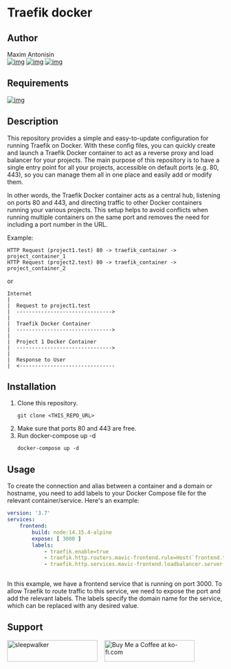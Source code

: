 # Traefik docker

## Author
 Maxim Antonisin <br>
[![img](https://img.shields.io/badge/email-maxim.antonisin%40gmail.com-blue?style=for-the-badge&logo=gmail)](mailto:maxim.antonisin@gmail.com)
[![img](https://img.shields.io/badge/linkedin-Maxim%20Antonisin-blue?style=for-the-badge&logo=linkedin)](https://www.linkedin.com/in/mantonishin/)
[![img](https://img.shields.io/badge/github-antonisin-blue?style=for-the-badge&logo=github)](https://github.com/antonisin)

## Requirements
[![img](https://img.shields.io/badge/docker-required-orange?style=for-the-badge&logo=docker)](https://getcomposer.org/download/)

## Description
This repository provides a simple and easy-to-update configuration for running Traefik on Docker. With these config 
files, you can quickly create and launch a Traefik Docker container to act as a reverse proxy and load balancer for your 
projects. The main purpose of this repository is to have a single entry point for all your projects, accessible on 
default ports (e.g. 80, 443), so you can manage them all in one place and easily add or modify them.

In other words, the Traefik Docker container acts as a central hub, listening on ports 80 and 443, and directing traffic
to other Docker containers running your various projects. This setup helps to avoid conflicts when running multiple 
containers on the same port and removes the need for including a port number in the URL.

Example: 
```
HTTP Request (project1.test) 80 -> traefik_container -> project_container_1 
HTTP Request (project2.test) 80 -> traefik_container -> project_container_2
```
or
```
Internet
|
|  Request to project1.test
|  ------------------------------->
|
|  Traefik Docker Container
|  ------------------------------->
|
|  Project 1 Docker Container
|  ------------------------------->
|
|  Response to User
|  <-------------------------------
```

## Installation
1. Clone this repository.
    ```shell 
    git clone <THIS_REPO_URL> 
   ```
2. Make sure that ports 80 and 443 are free.
3. Run docker-compose up -d
    ```shell 
    docker-compose up -d
   ```


## Usage
To create the connection and alias between a container and a domain or hostname, you need to add labels to your Docker 
Compose file for the relevant container/service. Here's an example:
```yaml
version: '3.7'
services:
    frontend:
        build: node:14.15.4-alpine
        expose: [ 3000 ]
        labels:
            - traefik.enable=true
            - traefik.http.routers.mavic-frontend.rule=Host(`frontend.test`)
            - traefik.http.services.mavic-frontend.loadbalancer.server.port=3000
      
```
In this example, we have a frontend service that is running on port 3000. To allow Traefik to route traffic to this 
service, we need to expose the port and add the relevant labels. The labels specify the domain name for the service, 
which can be replaced with any desired value.

## Support
<a href="https://www.buymeacoffee.com/maximusCode"> <img src="https://cdn.buymeacoffee.com/buttons/v2/default-yellow.png" height="50" width="210" alt="sleepwalker" style="margin-right: 12px;" /></a>
<a href='https://ko-fi.com/maximusCode' target='_blank'><img  height="50" width="210" src='https://cdn.ko-fi.com/cdn/kofi4.png?v=3' border='0' alt='Buy Me a Coffee at ko-fi.com' /></a>